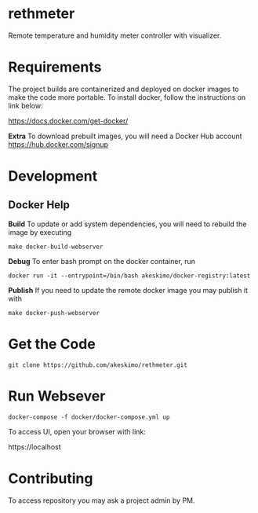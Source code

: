 # rethmeter
Remote temperature and humidity meter controller with visualizer.

# Requirements
The project builds are containerized and deployed on docker images to make the code
more portable. To install docker, follow the instructions on link below:

https://docs.docker.com/get-docker/

**Extra**
To download prebuilt images, you will need a Docker Hub account
https://hub.docker.com/signup

# Development

## Docker Help

**Build**
To update or add system dependencies, you will need to rebuild the image by executing

`make docker-build-webserver`

**Debug**
To enter bash prompt on the docker container, run

`docker run -it --entrypoint=/bin/bash akeskimo/docker-registry:latest`

**Publish**
If you need to update the remote docker image you may publish it with

`make docker-push-webserver`

# Get the Code

`git clone https://github.com/akeskimo/rethmeter.git`

# Run Websever

`docker-compose -f docker/docker-compose.yml up`

To access UI, open your browser with link:

https://localhost

# Contributing
To access repository you may ask a project admin by PM.

